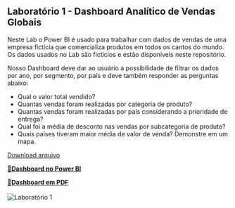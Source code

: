 ## Laboratório 1 - Dashboard Analítico de Vendas Globais

Neste Lab o Power BI é usado para trabalhar com dados de vendas de uma empresa fictícia que comercializa produtos em todos os cantos do mundo. Os dados usados no Lab são fictícios e estão disponíveis neste repositório. 

Nosso Dashboard deve dar ao usuário a possibilidade de filtrar os dados por ano, por segmento, por país e deve também responder as perguntas abaixo:
- Qual o valor total vendido?
- Quantas vendas foram realizadas por categoria de produto?
- Quantas vendas foram realizadas por país considerando a prioridade de entrega?
- Qual foi a média de desconto nas vendas por subcategoria de produto?
- Quais países tiveram maior média de valor de venda? Demonstre em um mapa.

<a href="https://github.com/wagnermoraesjr/Portifolio_Microsoft_Power_BI/blob/main/Laboratorio_1_-_Dashboard_Analitico_de_Vendas_Globais/Dashboard_Lab1.pbix" download>Download arquivo</a>

[🔗**Dashboard no Power BI**](https://github.com/wagnermoraesjr/Portifolio_Microsoft_Power_BI/blob/main/Laboratorio_1_-_Dashboard_Analitico_de_Vendas_Globais/Dashboard_Lab1.pbix)

[🔗**Dashboard em PDF**](https://github.com/wagnermoraesjr/Portifolio_Microsoft_Power_BI/blob/main/Laboratorio_1_-_Dashboard_Analitico_de_Vendas_Globais/Dashboard_PDF_Lab1.pdf)
<br><br>
![Laboratório 1](https://github.com/wagnermoraesjr/Portifolio_Microsoft_Power_BI/blob/main/Laboratorio_1_-_Dashboard_Analitico_de_Vendas_Globais/Imagem_Lab1.png
)
